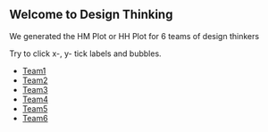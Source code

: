 ## Welcome to Design Thinking

We generated the HM Plot or HH Plot for 6 teams of design thinkers

Try to click x-, y- tick labels and bubbles.

* [Team1](./desinv/team01.html)
* [Team2](./desinv/team2.html)
* [Team3](./desinv/team03.html)
* [Team4](./desinv/team4.html)
* [Team5](./desinv/team05.html)
* [Team6](./desinv/team6.html)